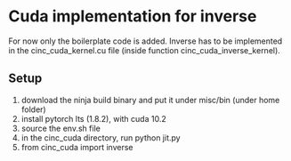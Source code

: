 # Cuda implementation for inverse

For now only the boilerplate code is added. Inverse has to be implemented in the cinc_cuda_kernel.cu file (inside function cinc_cuda_inverse_kernel).


## Setup
1. download the ninja build binary and put it under misc/bin (under home folder) 
2. install pytorch lts (1.8.2), with cuda 10.2
3. source the env.sh file
4. in the cinc_cuda directory, run python jit.py
5. from cinc_cuda import inverse